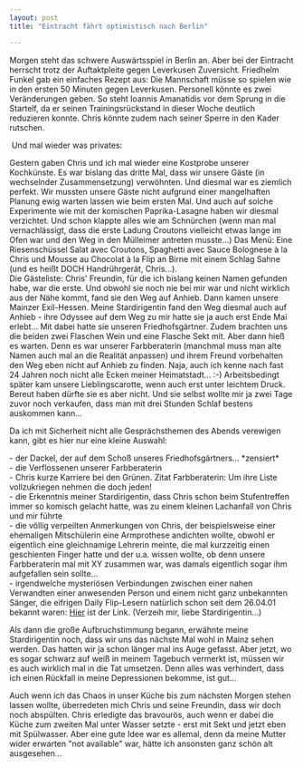 ```yaml
---
layout: post
title: "Eintracht fährt optimistisch nach Berlin"

---
```


Morgen steht das schwere Auswärtsspiel in Berlin an. Aber bei der Eintracht herrscht trotz der Auftaktpleite gegen Leverkusen Zuversicht. Friedhelm Funkel gab ein einfaches Rezept aus: Die Mannschaft müsse so spielen wie in den ersten 50 Minuten gegen Leverkusen. Personell könnte es zwei Veränderungen geben. So steht Ioannis Amanatidis vor dem Sprung in die Startelf, da er seinen Trainingsrückstand in dieser Woche deutlich reduzieren konnte. Chris könnte zudem nach seiner Sperre in den Kader rutschen.

 Und mal wieder was privates:

Gestern gaben Chris und ich mal wieder eine Kostprobe unserer Kochkünste. Es war bislang das dritte Mal, dass wir unsere Gäste (in wechselnder Zusammensetzung) verwöhnten. Und diesmal war es ziemlich perfekt. Wir mussten unsere Gäste nicht aufgrund einer mangelhaften Planung ewig warten lassen wie beim ersten Mal. Und auch auf solche Experimente wie mit der komischen Paprika-Lasagne haben wir diesmal verzichtet. Und schon klappte alles wie am Schnürchen (wenn man mal vernachlässigt, dass die erste Ladung Croutons vielleicht etwas lange im Ofen war und den Weg in den Mülleimer antreten musste...) Das Menü: Eine Riesenschüssel Salat avec Croutons, Spaghetti avec Sauce Bolognese à la Chris und Mousse au Chocolat à la Flip an Birne mit einem Schlag Sahne (und es heißt DOCH Handrührgerät, Chris...).  
Die Gästeliste: Chris' Freundin, für die ich bislang keinen Namen gefunden habe, war die erste. Und obwohl sie noch nie bei mir war und nicht wirklich aus der Nähe kommt, fand sie den Weg auf Anhieb. Dann kamen unsere Mainzer Exil-Hessen. Meine Stardirigentin fand den Weg diesmal auch auf Anhieb - ihre Odyssee auf dem Weg zu mir hatte sie ja auch erst Ende Mai erlebt... Mit dabei hatte sie unseren Friedhofsgärtner. Zudem brachten uns die beiden zwei Flaschen Wein und eine Flasche Sekt mit. Aber dann hieß es warten. Denn es war unserer Farbberaterin (manchmal muss man alte Namen auch mal an die Realität anpassen) und ihrem Freund vorbehalten den Weg eben nicht auf Anhieb zu finden. Naja, auch ich kenne nach fast 24 Jahren noch nicht alle Ecken meiner Heimatstadt... :-) Arbeitsbedingt später kam unsere Lieblingscarotte, wenn auch erst unter leichtem Druck. Bereut haben dürfte sie es aber nicht. Und sie selbst wollte mir ja zwei Tage zuvor noch verkaufen, dass man mit drei Stunden Schlaf bestens auskommen kann...  
  
Da ich mit Sicherheit nicht alle Gesprächsthemen des Abends verewigen kann, gibt es hier nur eine kleine Auswahl:

\- der Dackel, der auf dem Schoß unseres Friedhofsgärtners... \*zensiert\*  
\- die Verflossenen unserer Farbberaterin  
\- Chris kurze Karriere bei den Grünen. Zitat Farbberaterin: Um ihre Liste vollzukriegen nehmen die doch jeden!  
\- die Erkenntnis meiner Stardirigentin, dass Chris schon beim Stufentreffen immer so komisch gelacht hatte, was zu einem kleinen Lachanfall von Chris und mir führte  
\- die völlig verpeilten Anmerkungen von Chris, der beispielsweise einer ehemaligen Mitschülerin eine Armprothese andichten wollte, obwohl er eigentlich eine gleichnamige Lehrerin meinte, die mal kurzzeitig einen geschienten Finger hatte und der u.a. wissen wollte, ob denn unsere Farbberaterin mal mit XY zusammen war, was damals eigentlich sogar ihm aufgefallen sein sollte...  
\- irgendwelche mysteriösen Verbindungen zwischen einer nahen Verwandten einer anwesenden Person und einem nicht ganz unbekannten Sänger, die eifrigen Daily Flip-Lesern natürlich schon seit dem 26.04.01 bekannt waren: [Hier](http://eintracht-stats.de/daily/april_01.htm) ist der Link. (Verzeih mir, liebe Stardirigentin...)

Als dann die große Aufbruchstimmung begann, erwähnte meine Stardirigentin noch, dass wir uns das nächste Mal wohl in Mainz sehen werden. Das hatten wir ja schon länger mal ins Auge gefasst. Aber jetzt, wo es sogar schwarz auf weiß in meinem Tagebuch vermerkt ist, müssen wir es auch wirklich mal in die Tat umsetzen. Denn alles was verhindert, dass ich einen Rückfall in meine Depressionen bekomme, ist gut...

Auch wenn ich das Chaos in unser Küche bis zum nächsten Morgen stehen lassen wollte, überredeten mich Chris und seine Freundin, dass wir doch noch abspülten. Chris erledigte das bravourös, auch wenn er dabei die Küche zum zweiten Mal unter Wasser setzte - erst mit Sekt und jetzt eben mit Spülwasser. Aber eine gute Idee war es allemal, denn da meine Mutter wider erwarten "not available" war, hätte ich ansonsten ganz schön alt ausgesehen...
